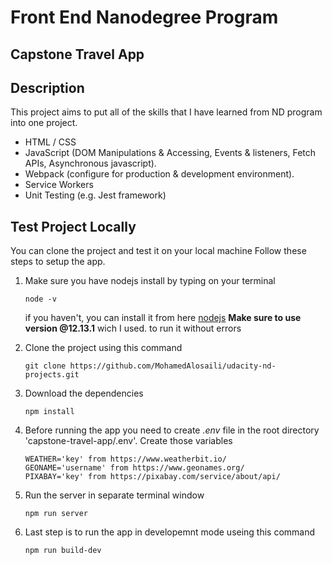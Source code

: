 # Front End Nanodegree Program

## Capstone Travel App

## Description

This project aims to put all of the skills that I have learned from ND program into one project.

- HTML / CSS
- JavaScript (DOM Manipulations & Accessing, Events & listeners, Fetch APIs, Asynchronous javascript).
- Webpack (configure for production & development environment).
- Service Workers
- Unit Testing (e.g. Jest framework)

## Test Project Locally

You can clone the project and test it on your local machine
Follow these steps to setup the app.

1. Make sure you have nodejs install by typing on your terminal

   ```
   node -v
   ```

   if you haven't, you can install it from here [nodejs](https://nodejs.org/en/)
   **Make sure to use version @12.13.1** wich I used. to run it without errors

2. Clone the project using this command

   ```
   git clone https://github.com/MohamedAlosaili/udacity-nd-projects.git
   ```

3. Download the dependencies

   ```
   npm install
   ```

4. Before running the app you need to create _.env_ file in the root directory 'capstone-travel-app/.env'.
   Create those variables

   ```
   WEATHER='key' from https://www.weatherbit.io/
   GEONAME='username' from https://www.geonames.org/
   PIXABAY='key' from https://pixabay.com/service/about/api/
   ```

5. Run the server in separate terminal window

   ```
   npm run server
   ```

6. Last step is to run the app in developemnt mode useing this command
   ```
   npm run build-dev
   ```
